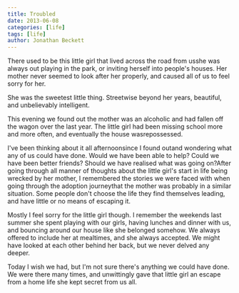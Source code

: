 ```yaml
---
title: Troubled
date: 2013-06-08
categories: [life]
tags: [life]
author: Jonathan Beckett
---
```


There used to be this little girl that lived across the road from usshe was always out playing in the park, or inviting herself into people's houses. Her mother never seemed to look after her properly, and caused all of us to feel sorry for her.

She was the sweetest little thing. Streetwise beyond her years, beautiful, and unbelievably intelligent.

This evening we found out the mother was an alcoholic and had fallen off the wagon over the last year. The little girl had been missing school more and more often, and eventually the house wasrepossessed.

I've been thinking about it all afternoonsince I found outand wondering what any of us could have done. Would we have been able to help? Could we have been better friends? Should we have realised what was going on?After going through all manner of thoughts about the little girl's start in life being wrecked by her mother, I remembered the stories we were faced with when going through the adoption journeythat the mother was probably in a similar situation. Some people don't choose the life they find themselves leading, and have little or no means of escaping it.

Mostly I feel sorry for the little girl though. I remember the weekends last summer she spent playing with our girls, having lunches and dinner with us, and bouncing around our house like she belonged somehow. We always offered to include her at mealtimes, and she always accepted. We might have looked at each other behind her back, but we never delved any deeper.

Today I wish we had, but I'm not sure there's anything we could have done. We were there many times, and unwittingly gave that little girl an escape from a home life she kept secret from us all.
